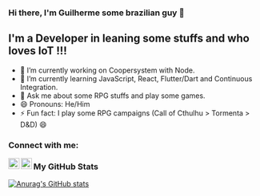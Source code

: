 ### Hi there, I'm Guilherme some brazilian guy 👋

## I'm a Developer in leaning some stuffs and who loves IoT !!!

- 🔭 I’m currently working on Coopersystem with Node.
- 🌱 I’m currently learning JavaScript, React, Flutter/Dart and Continuous Integration.
- 💬 Ask me about some RPG stuffs and play some games.
- 😄 Pronouns: He/Him
- ⚡ Fun fact: I play some RPG campaigns (Call of Cthulhu > Tormenta > D&D) 😄


### Connect with me:

[<img align="left" alt="Guilherme | LinkedIn" width="22px" src="https://cdn.jsdelivr.net/npm/simple-icons@v3/icons/linkedin.svg" />](https://www.linkedin.com/in/guilherme-marques-494781154/)
[<img align="left" alt="Guilherme | Instagram" width="22px" src="https://cdn.jsdelivr.net/npm/simple-icons@v3/icons/instagram.svg" />](https://www.instagram.com/gui_mmsilva98/)

### My GitHub Stats

[![Anurag's GitHub stats](https://github-readme-stats.vercel.app/api?username=GuiMarques98&count_private=true&show_icons=true)](https://github.com/anuraghazra/github-readme-stats)



<!-- [linkedin]  : https://www.linkedin.com/in/guilherme-marques-494781154/
[instagram] :  -->
